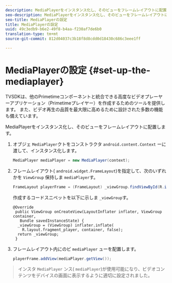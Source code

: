 ```yaml
---
description: MediaPlayerをインスタンス化し、そのビューをフレームレイアウトに配置します。
seo-description: MediaPlayerをインスタンス化し、そのビューをフレームレイアウトに配置します。
seo-title: MediaPlayerの設定
title: MediaPlayerの設定
uuid: 49c3edb9-b6e2-49f8-b4aa-f230af7de6b0
translation-type: tm+mt
source-git-commit: 812d04037c3b18f8d8cdd0d18430c686c3eee1ff

---
```



# MediaPlayerの設定 {#set-up-the-mediaplayer}

TVSDKは、他のPrimetimeコンポーネントと統合できる高度なビデオプレーヤーアプリケーション（Primetimeプレイヤー）を作成するためのツールを提供します。 また、ビデオ再生の品質を最大限に高めるために設計された多数の機能も備えています。

MediaPlayerをインスタンス化し、そのビューをフレームレイアウトに配置します。

1. オブジェ `MediaPlayer`クトをコンストラクタ `android.content.Context` ーに渡して、インスタンス化します。

   ```java
   MediaPlayer mediaPlayer = new MediaPlayer(context);
   ```

1. フレームレイアウト( `android.widget.FrameLayout`)を指定して、次のいずれかを `ViewGroup` 保持しま `mediaPlayer`す。

   ```java
   FrameLayout playerFrame = (FrameLayout) _viewGroup.findViewById(R.id.playerFrame);
   ```

   作成するコードスニペットを以下に示しま `_viewGroup`す。

   ```
   @Override 
    public ViewGroup onCreateView(LayoutInflater inflater, ViewGroup container, 
      Bundle savedInstanceState) { 
     _viewGroup = (ViewGroup) inflater.inflate( 
       R.layout.fragment_player, container, false); 
     return _viewGroup; 
    }
   ```

1. フレームレイアウト内にのビ `mediaPlayer` ューを配置します。

   ```java
   playerFrame.addView(mediaPlayer.getView());
   ```

>インスタ `MediaPlayer` ンス( `mediaPlayer`)が使用可能になり、ビデオコンテンツをデバイスの画面に表示するように適切に設定されました。